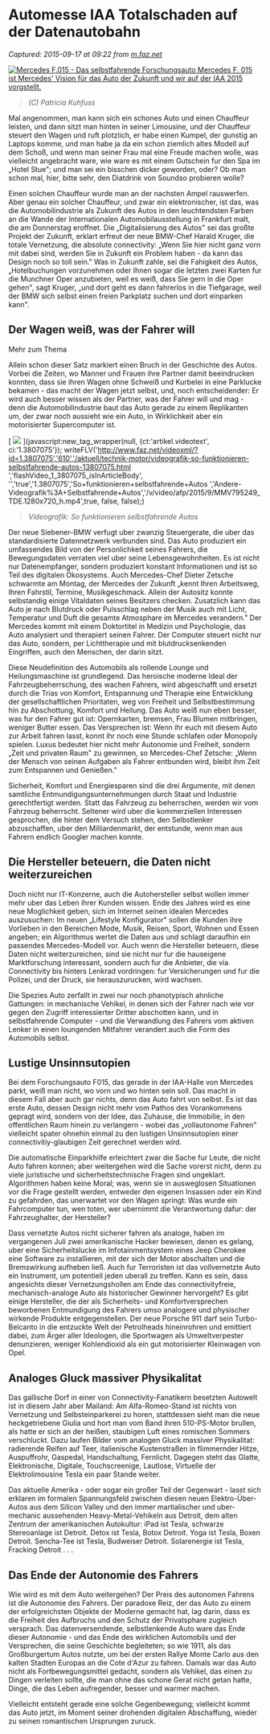 # Automesse IAA Totalschaden auf der Datenautobahn

_Captured: 2015-09-17 at 09:22 from [m.faz.net](http://m.faz.net/aktuell/feuilleton/automesse-iaa-zeigt-datensammelnde-fahrende-computer-13804985.html)_

[ ![Mercedes F.015 - Das selbstfahrende Forschungsauto Mercedes F. 015 ist Mercedes' Vision für das Auto der Zukunft und wir auf der IAA 2015 vorgstellt.](http://media1.faz.net/ppmedia/aktuell/feuilleton/623376099/1.3805149/article_multimedia_overview/dieses-auto-leuchtet.jpg) ](http://www.faz.net/aktuell/feuilleton/automesse-iaa-zeigt-datensammelnde-fahrende-computer-13804985/dieses-auto-leuchtet-13805149.html)

> _(C) Patricia Kuhfuss_

Mal angenommen, man kann sich ein schones Auto und einen Chauffeur leisten, und dann sitzt man hinten in seiner Limousine, und der Chauffeur steuert den Wagen und ruft plotzlich, er habe einen Kumpel, der gunstig an Laptops komme, und man habe ja da ein schon ziemlich altes Modell auf dem Schoß, und wenn man seiner Frau mal eine Freude machen wolle, was vielleicht angebracht ware, wie ware es mit einem Gutschein fur den Spa im „Hotel Stue"; und man sei ein bisschen dicker geworden, oder? Ob man schon mal, hier, bitte sehr, den Diatdrink von Soundso probieren wolle?

Einen solchen Chauffeur wurde man an der nachsten Ampel rauswerfen. Aber genau ein solcher Chauffeur, und zwar ein elektronischer, ist das, was die Automobilindustrie als Zukunft des Autos in den leuchtendsten Farben an die Wande der Internationalen Automobilausstellung in Frankfurt malt, die am Donnerstag eroffnet. Die „Digitalisierung des Autos" sei das großte Projekt der Zukunft, erklart erfreut der neue BMW-Chef Harald Kruger, die totale Vernetzung, die absolute connectivity: „Wenn Sie hier nicht ganz vorn mit dabei sind, werden Sie in Zukunft ein Problem haben - da kann das Design noch so toll sein." Was in Zukunft zahle, sei die Fahigkeit des Autos, „Hotelbuchungen vorzunehmen oder Ihnen sogar die letzten zwei Karten fur die Munchner Oper anzubieten, weil es weiß, dass Sie gern in die Oper gehen", sagt Kruger, „und dort geht es dann fahrerlos in die Tiefgarage, weil der BMW sich selbst einen freien Parkplatz suchen und dort einparken kann".

## Der Wagen weiß, was der Fahrer will

Mehr zum Thema

Allein schon dieser Satz markiert einen Bruch in der Geschichte des Autos. Vorbei die Zeiten, wo Manner und Frauen ihre Partner damit beeindrucken konnten, dass sie ihren Wagen ohne Schweiß und Kurbelei in eine Parklucke bekamen - das macht der Wagen jetzt selbst, und, noch entscheidender: Er wird auch besser wissen als der Partner, was der Fahrer will und mag - denn die Automobilindustrie baut das Auto gerade zu einem Replikanten um, der zwar noch aussieht wie ein Auto, in Wirklichkeit aber ein motorisierter Supercomputer ist.

[ ![](http://media0.faz.net/ppmedia/aktuell/MMV795249_TDE/1.3807074/article_multimedia_overview/videografik-selbstfahrende.jpg) ](javascript:new_tag_wrapper\(null, {ct:'artikel.videotext',
        ci:'1.3807075'}\); writeFLV\('http://www.faz.net/videoxml/?id=1.3807075','610','/aktuell/technik-motor/videografik-so-funktionieren-selbstfahrende-autos-13807075.html
        ','flashVideo_1_3807075_isInArticleBody', '','true','1.3807075','So+funktionieren+selbstfahrende+Autos
        ','Andere-Videografik%3A+Selbstfahrende+Autos','/v/video/afp/2015/9/MMV795249_TDE.1280x720_h.mp4',true, false, false\);)

> _Videografik: So funktionieren selbstfahrende Autos_

Der neue Siebener-BMW verfugt uber zwanzig Steuergerate, die uber das standardisierte Datennetzwerk verbunden sind. Das Auto produziert ein umfassendes Bild von der Personlichkeit seines Fahrers, die Bewegungsdaten verraten viel uber seine Lebensgewohnheiten. Es ist nicht nur Datenempfanger, sondern produziert konstant Informationen und ist so Teil des digitalen Ökosystems. Auch Mercedes-Chef Dieter Zetsche schwarmte am Montag, der Mercedes der Zukunft „kennt Ihren Arbeitsweg, Ihren Fahrstil, Termine, Musikgeschmack. Allein der Autositz konnte selbstandig einige Vitaldaten seines Besitzers checken. Zusatzlich kann das Auto je nach Blutdruck oder Pulsschlag neben der Musik auch mit Licht, Temperatur und Duft die gesamte Atmosphare im Mercedes verandern." Der Mercedes kommt mit einem Doktortitel in Medizin und Psychologie, das Auto analysiert und therapiert seinen Fahrer. Der Computer steuert nicht nur das Auto, sondern, per Lichttherapie und mit blutdrucksenkenden Eingriffen, auch den Menschen, der darin sitzt.

  


Diese Neudefinition des Automobils als rollende Lounge und Heilungsmaschine ist grundlegend. Das heroische moderne Ideal der Fahrzeugbeherrschung, des wachen Fahrers, wird abgeschafft und ersetzt durch die Trias von Komfort, Entspannung und Therapie eine Entwicklung der gesellschaftlichen Prioritaten, weg von Freiheit und Selbstbestimmung hin zu Abschottung, Komfort und Heilung. Das Auto weiß nun eben besser, was fur den Fahrer gut ist: Opernkarten, bremsen, Frau Blumen mitbringen, weniger Butter essen. Das Versprechen ist: Wenn ihr euch mit diesem Auto zur Arbeit fahren lasst, konnt ihr noch eine Stunde schlafen oder Monopoly spielen. Luxus bedeutet hier nicht mehr Autonomie und Freiheit, sondern „Zeit und privaten Raum" zu gewinnen, so Mercedes-Chef Zetsche: „Wenn der Mensch von seinen Aufgaben als Fahrer entbunden wird, bleibt ihm Zeit zum Entspannen und Genießen."

Sicherheit, Komfort und Energiesparen sind die drei Argumente, mit denen samtliche Entmundigungsunternehmungen durch Staat und Industrie gerechtfertigt werden. Statt das Fahrzeug zu beherrschen, werden wir vom Fahrzeug beherrscht. Seltener wird uber die kommerziellen Interessen gesprochen, die hinter dem Versuch stehen, den Selbstlenker abzuschaffen, uber den Milliardenmarkt, der entstunde, wenn man aus Fahrern endlich Googler machen konnte.

## Die Hersteller beteuern, die Daten nicht weiterzureichen

Doch nicht nur IT-Konzerne, auch die Autohersteller selbst wollen immer mehr uber das Leben ihrer Kunden wissen. Ende des Jahres wird es eine neue Moglichkeit geben, sich im Internet seinen idealen Mercedes auszusuchen: Im neuen „Lifestyle Konfigurator" sollen die Kunden ihre Vorlieben in den Bereichen Mode, Musik, Reisen, Sport, Wohnen und Essen angeben; ein Algorithmus wertet die Daten aus und schlagt daraufhin ein passendes Mercedes-Modell vor. Auch wenn die Hersteller beteuern, diese Daten nicht weiterzureichen, sind sie nicht nur fur die hauseigene Marktforschung interessant, sondern auch fur die Anbieter, die via Connectivity bis hinters Lenkrad vordringen: fur Versicherungen und fur die Polizei, und der Druck, sie herauszurucken, wird wachsen.

Die Spezies Auto zerfallt in zwei nur noch phanotypisch ahnliche Gattungen: in mechanische Vehikel, in denen sich der Fahrer nach wie vor gegen den Zugriff interessierter Dritter abschotten kann, und in selbstfahrende Computer - und die Verwandlung des Fahrers vom aktiven Lenker in einen loungenden Mitfahrer verandert auch die Form des Automobils selbst.

## Lustige Unsinnsutopien

Bei dem Forschungsauto F015, das gerade in der IAA-Halle von Mercedes parkt, weiß man nicht, wo vorn und wo hinten sein soll. Das macht in diesem Fall aber auch gar nichts, denn das Auto fahrt von selbst. Es ist das erste Auto, dessen Design nicht mehr vom Pathos des Vorankommens gepragt wird, sondern von der Idee, das Zuhause, die Immobilie, in den offentlichen Raum hinein zu verlangern - wobei das „vollautonome Fahren" vielleicht spater ohnehin einmal zu den lustigen Unsinnsutopien einer connectivitiy-glaubigen Zeit gerechnet werden wird.

Die automatische Einparkhilfe erleichtert zwar die Sache fur Leute, die nicht Auto fahren konnen; aber weitergehen wird die Sache vorerst nicht, denn zu viele juristische und sicherheitstechnische Fragen sind ungeklart. Algorithmen haben keine Moral; was, wenn sie in ausweglosen Situationen vor die Frage gestellt werden, entweder den eigenen Insassen oder ein Kind zu gefahrden, das unerwartet vor den Wagen springt: Was wurde ein Fahrcomputer tun, wen toten, wer ubernimmt die Verantwortung dafur: der Fahrzeughalter, der Hersteller?

  


Dass vernetzte Autos nicht sicherer fahren als analoge, haben im vergangenen Juli zwei amerikanische Hacker bewiesen, denen es gelang, uber eine Sicherheitslucke im Infotainmentsystem eines Jeep Cherokee eine Software zu installieren, mit der sich der Motor abschalten und die Bremswirkung aufheben ließ. Auch fur Terroristen ist das vollvernetzte Auto ein Instrument, um potentiell jeden uberall zu treffen. Kann es sein, dass angesichts dieser Vernetzungshollen am Ende das connectivityfreie, mechanisch-analoge Auto als historischer Gewinner hervorgeht? Es gibt einige Hersteller, die der als Sicherheits- und Komfortversprechen beworbenen Entmundigung des Fahrers umso analogere und physischer wirkende Produkte entgegenstellen. Der neue Porsche 911 darf sein Turbo-Belcanto in die entzuckte Welt der Petrolheads hineinrohren und emittiert dabei, zum Ärger aller Ideologen, die Sportwagen als Umweltverpester denunzieren, weniger Kohlendioxid als ein gut motorisierter Kleinwagen von Opel.

## Analoges Gluck massiver Physikalitat

Das gallische Dorf in einer von Connectivity-Fanatikern besetzten Autowelt ist in diesem Jahr aber Mailand: Am Alfa-Romeo-Stand ist nichts von Vernetzung und Selbsteinparkerei zu horen, stattdessen sieht man die neue heckgetriebene Giulia und hort man vom Band ihren 510-PS-Motor brullen, als hatte er sich an der heißen, staubigen Luft eines romischen Sommers verschluckt. Dazu laufen Bilder vom analogen Gluck massiver Physikalitat: radierende Reifen auf Teer, italienische Kustenstraßen in flimmernder Hitze, Auspuffrohr, Gaspedal, Handschaltung, Fernlicht. Dagegen steht das Glatte, Elektronische, Digitale, Touchscreenige, Lautlose, Virtuelle der Elektrolimousine Tesla ein paar Stande weiter.

Das aktuelle Amerika - oder sogar ein großer Teil der Gegenwart - lasst sich erklaren im formalen Spannungsfeld zwischen diesen neuen Elektro-Über-Autos aus dem Silicon Valley und den immer martialischer und uber-mechanic aussehenden Heavy-Metal-Vehikeln aus Detroit, dem alten Zentrum der amerikanischen Autokultur: iPad ist Tesla, schwarze Stereoanlage ist Detroit. Detox ist Tesla, Botox Detroit. Yoga ist Tesla, Boxen Detroit. Sencha-Tee ist Tesla, Budweiser Detroit. Solarenergie ist Tesla, Fracking Detroit . . .

## Das Ende der Autonomie des Fahrers

Wie wird es mit dem Auto weitergehen? Der Preis des autonomen Fahrens ist die Autonomie des Fahrers. Der paradoxe Reiz, der das Auto zu einem der erfolgreichsten Objekte der Moderne gemacht hat, lag darin, dass es die Freiheit des Aufbruchs und den Schutz der Privatsphare zugleich versprach. Das datenversendende, selbstlenkende Auto ware das Ende dieser Autonomie - und das Ende des wirklichen Automobils und der Versprechen, die seine Geschichte begleiteten; so wie 1911, als das Großburgertum Autos nutzte, um bei der ersten Rallye Monte Carlo aus den kalten Stadten Europas an die Cote d'Azur zu fahren. Damals war das Auto nicht als Fortbewegungsmittel gedacht, sondern als Vehikel, das einen zu Dingen verleiten sollte, die man ohne das schone Gerat nicht getan hatte, Dinge, die das Leben aufregender, besser und warmer machen.

Vielleicht entsteht gerade eine solche Gegenbewegung; vielleicht kommt das Auto jetzt, im Moment seiner drohenden digitalen Abschaffung, wieder zu seinen romantischen Ursprungen zuruck.
